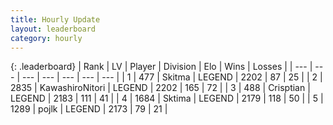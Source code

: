 ```yaml
---
title: Hourly Update
layout: leaderboard
category: hourly
---
```


{: .leaderboard}
| Rank | LV | Player | Division | Elo | Wins | Losses |
| --- | --- | --- | --- | --- | --- | --- |
| <span data-change="0">1</span> | 477 | <span title="ID: 402846">Skitma</span> | LEGEND | <span data-change="0">2202</span> | <span data-change="0">87</span> | <span data-change="0">25</span> |
| <span data-change="0">2</span> | 2835 | <span title="ID: 164871">KawashiroNitori</span> | LEGEND | <span data-change="0">2202</span> | <span data-change="0">165</span> | <span data-change="0">72</span> |
| <span data-change="0">3</span> | 488 | <span title="ID: 665674">Crisptian</span> | LEGEND | <span data-change="0">2183</span> | <span data-change="0">111</span> | <span data-change="0">41</span> |
| <span data-change="0">4</span> | 1684 | <span title="ID: 353063">Sktima</span> | LEGEND | <span data-change="2">2179</span> | <span data-change="8">118</span> | <span data-change="2">50</span> |
| <span data-change="0">5</span> | 1289 | <span title="ID: 4783">pojlk</span> | LEGEND | <span data-change="0">2173</span> | <span data-change="0">79</span> | <span data-change="0">21</span> |